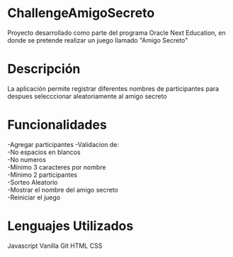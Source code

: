 # ChallengeAmigoSecreto
Proyecto desarrollado como parte del programa Oracle Next Education, en donde se pretende realizar un juego llamado "Amigo Secreto"

# Descripción
La aplicación permite registrar diferentes nombres de participantes para despues selecccionar aleatoriamente al amigo secreto

# Funcionalidades

-Agregar participantes
-Validacion de:    
    -No espacios en blancos  
    -No numeros  
    -Mínimo 3 caracteres por nombre  
    -Mínimo 2 participantes  
    -Sorteo Aleatorio  
    -Mostrar el nombre del amigo secreto  
    -Reiniciar el juego  

# Lenguajes Utilizados
Javascript Vanilla
Git
HTML
CSS

